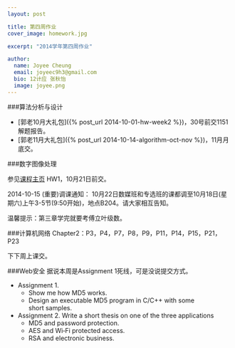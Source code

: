 ```yaml
---
layout: post

title: 第四周作业
cover_image: homework.jpg

excerpt: "2014学年第四周作业"

author:
  name: Joyee Cheung
  email: joyeec9h3@gmail.com
  bio: 12计应 张秋怡
  image: joyee.png
---
```


###算法分析与设计

* [郭老10月大礼包]({% post_url 2014-10-01-hw-week2 %})，30号前交1151解题报告。
* [郭老11月大礼包]({% post_url 2014-10-14-algorithm-oct-nov %})，11月月底交。

###数字图像处理

参见[课程主页](http://gitl.sysu.edu.cn/dip/doku.php) HW1，10月21日前交。

2014-10-15 (重要)调课通知：
10月22日数媒班和专选班的课都调至10月18日(星期六)上午3-5节(9:50开始)，地点B204。请大家相互告知。

温馨提示：第三章学完就要考傅立叶级数。

###计算机网络
Chapter2：P3，P4，P7，P8，P9，P11，P14，P15，P21，P23

下下周上课交。

###Web安全
据说本周是Assignment 1死线，可是没说提交方式。

* Assignment 1.
  * Show me how MD5 works.
  * Design an executable MD5 program in C/C++ with some short samples.
* Assignment 2. Write a short thesis on one of the three applications
  * MD5 and password protection.
  * AES and Wi‐Fi protected access.
  * RSA and electronic business.
